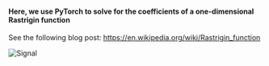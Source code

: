 
####  Here, we use PyTorch to solve for the coefficients of a one-dimensional Rastrigin function

See the following blog post: 
https://en.wikipedia.org/wiki/Rastrigin_function

![Signal](https://github.com/michaelalex94536/PyTorchProjects/tree/main/Rastrigin/images/Rastrigin.png)
